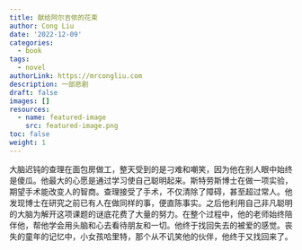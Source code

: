 ```yaml
---
title: 献给阿尔吉侬的花束
author: Cong Liu
date: '2022-12-09'
categories:
  - book
tags:
  - novel
authorLink: https://mrcongliu.com
description: 一部悲剧
draft: false
images: []
resources:
  - name: featured-image
    src: featured-image.png
toc: false
weight: 1
---
```


大脑迟钝的查理在面包房做工，整天受到的是刁难和嘲笑，因为他在别人眼中始终是傻瓜。他最大的心愿是通过学习使自己聪明起来。斯特劳斯博士在做一项实验，期望手术能改变人的智商。查理接受了手术，不仅清除了障碍，甚至超过常人。他发现博士在研究之前已有人在做同样的事，便直陈事实。之后他利用自己非凡聪明的大脑为解开这项课题的谜底花费了大量的努力。在整个过程中，他的老师始终陪伴他，帮他学会用头脑和心去看待朋友和一切。他终于找回失去的被爱的感觉。丧失的童年的记忆中，小女孩哈里特，那个从不讥笑他的伙伴，他终于又找回来了。


